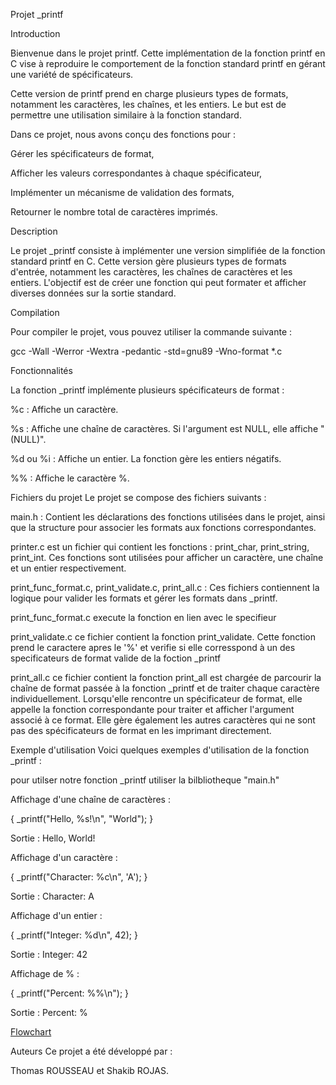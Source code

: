 Projet _printf

Introduction

Bienvenue dans le projet printf. Cette implémentation de la fonction printf en C vise à reproduire le comportement de la fonction standard printf en gérant une variété de spécificateurs.

Cette version de printf prend en charge plusieurs types de formats, notamment les caractères, les chaînes, et les entiers. Le but est de permettre une utilisation similaire à la fonction standard.

Dans ce projet, nous avons conçu des fonctions pour :

Gérer les spécificateurs de format,

Afficher les valeurs correspondantes à chaque spécificateur,

Implémenter un mécanisme de validation des formats,

Retourner le nombre total de caractères imprimés.

Description

Le projet _printf consiste à implémenter une version simplifiée de la fonction standard printf en C. Cette version gère plusieurs types de formats d'entrée, notamment les caractères, les chaînes de caractères et les entiers. L'objectif est de créer une fonction qui peut formater et afficher diverses données sur la sortie standard.

Compilation

Pour compiler le projet, vous pouvez utiliser la commande suivante :

gcc -Wall -Werror -Wextra -pedantic -std=gnu89 -Wno-format *.c

Fonctionnalités

La fonction _printf implémente plusieurs spécificateurs de format :

%c : Affiche un caractère.

%s : Affiche une chaîne de caractères. Si l'argument est NULL, elle affiche "(NULL)".

%d ou %i : Affiche un entier. La fonction gère les entiers négatifs.

%% : Affiche le caractère %.

Fichiers du projet
Le projet se compose des fichiers suivants :

main.h : Contient les déclarations des fonctions utilisées dans le projet, ainsi que la structure pour associer les formats aux fonctions correspondantes.

printer.c est un fichier qui contient les fonctions : print_char, print_string, print_int.
Ces fonctions sont utilisées pour afficher un caractère, une chaîne et un entier respectivement.

print_func_format.c, print_validate.c, print_all.c : Ces fichiers contiennent la logique pour valider les formats et gérer les formats dans _printf.

print_func_format.c
execute la fonction en lien avec le specifieur

print_validate.c
ce fichier contient la fonction print_validate. Cette fonction prend le caractere apres le '%' et verifie si elle corresspond à un des specificateurs de format valide de la foction _printf

print_all.c
ce fichier contient la fonction print_all est chargée de parcourir la chaîne de format passée à la fonction _printf et de traiter chaque caractère individuellement. Lorsqu'elle rencontre un spécificateur de format, elle appelle la fonction correspondante pour traiter et afficher l'argument associé à ce format. Elle gère également les autres caractères qui ne sont pas des spécificateurs de format en les imprimant directement.

Exemple d'utilisation
Voici quelques exemples d'utilisation de la fonction _printf :

pour utilser notre fonction _printf utiliser la bilbliotheque "main.h"

Affichage d'une chaîne de caractères :

{
    _printf("Hello, %s!\n", "World");
}

Sortie : Hello, World!

Affichage d'un caractère :

{
    _printf("Character: %c\n", 'A');
}

Sortie : Character: A

Affichage d'un entier :

{
    _printf("Integer: %d\n", 42);
}

Sortie : Integer: 42

Affichage de % :

{
    _printf("Percent: %%\n");
}

Sortie : Percent: %


[Flowchart](images\Flowchart_printf.png)


Auteurs
Ce projet a été développé par :

Thomas ROUSSEAU et Shakib ROJAS.
